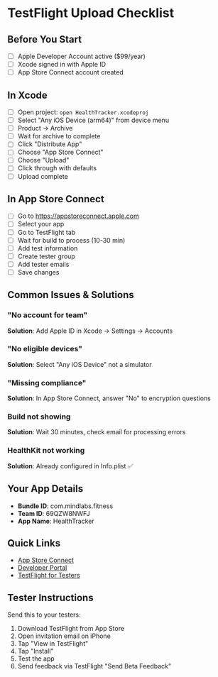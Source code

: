 # TestFlight Upload Checklist

## Before You Start
- [ ] Apple Developer Account active ($99/year)
- [ ] Xcode signed in with Apple ID
- [ ] App Store Connect account created

## In Xcode
- [ ] Open project: `open HealthTracker.xcodeproj`
- [ ] Select "Any iOS Device (arm64)" from device menu
- [ ] Product → Archive
- [ ] Wait for archive to complete
- [ ] Click "Distribute App"
- [ ] Choose "App Store Connect"
- [ ] Choose "Upload"
- [ ] Click through with defaults
- [ ] Upload complete

## In App Store Connect
- [ ] Go to https://appstoreconnect.apple.com
- [ ] Select your app
- [ ] Go to TestFlight tab
- [ ] Wait for build to process (10-30 min)
- [ ] Add test information
- [ ] Create tester group
- [ ] Add tester emails
- [ ] Save changes

## Common Issues & Solutions

### "No account for team"
**Solution**: Add Apple ID in Xcode → Settings → Accounts

### "No eligible devices"
**Solution**: Select "Any iOS Device" not a simulator

### "Missing compliance"
**Solution**: In App Store Connect, answer "No" to encryption questions

### Build not showing
**Solution**: Wait 30 minutes, check email for processing errors

### HealthKit not working
**Solution**: Already configured in Info.plist ✅

## Your App Details
- **Bundle ID**: com.mindlabs.fitness
- **Team ID**: 69QZW8NWFJ
- **App Name**: HealthTracker

## Quick Links
- [App Store Connect](https://appstoreconnect.apple.com)
- [Developer Portal](https://developer.apple.com)
- [TestFlight for Testers](https://testflight.apple.com)

## Tester Instructions
Send this to your testers:

1. Download TestFlight from App Store
2. Open invitation email on iPhone
3. Tap "View in TestFlight"
4. Tap "Install"
5. Test the app
6. Send feedback via TestFlight "Send Beta Feedback"